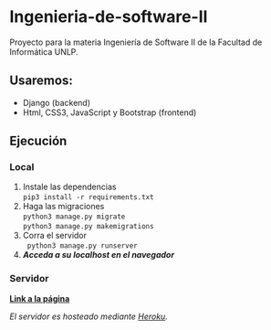 # Ingenieria-de-software-II
Proyecto para la materia Ingeniería de Software II de la Facultad de Informática UNLP.

## Usaremos:
* Django (backend)
* Html, CSS3, JavaScript y Bootstrap (frontend)

## Ejecución
### Local
1. Instale las dependencias   
```pip3 install -r requirements.txt```
2. Haga las migraciones  
```python3 manage.py migrate```  
```python3 manage.py makemigrations```
3. Corra el servidor  
``` python3 manage.py runserver```
4. ***Acceda a su localhost en el navegador***
### Servidor
**[Link a la página](https://is2-unlp.herokuapp.com/)**  
  
*El servidor es hosteado mediante [Heroku](https://www.heroku.com "Heroku's Homepage").*
